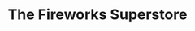 ---
title: "The Fireworks Superstore"
url: /blakeslee/the-fireworks-superstore/
shop: pyrotechnics
---